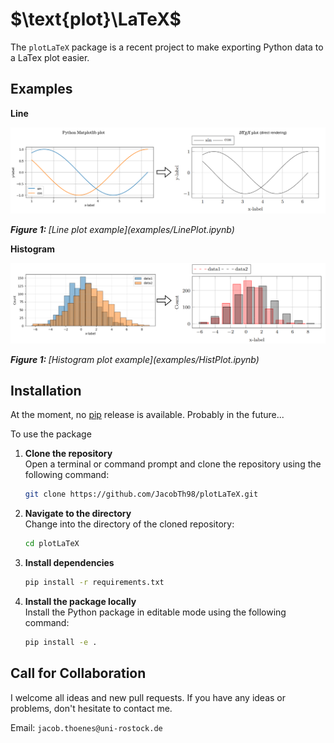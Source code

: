 # $\text{plot}\LaTeX$

The `plotLaTeX` package is a recent project to make exporting Python data to a LaTex plot easier.

## Examples

**Line**

<p align="center">
    <img src="images/example_line_plot.png" alt="Fig1" width="1000px">
</p>
<p>
    <em><b>Figure 1: </b>[Line plot example](examples/LinePlot.ipynb)</em>
</p>

**Histogram**

<p align="center">
    <img src="images/example_hist_plot.png" alt="Fig2" width="1000px">
</p>
<p>
    <em><b>Figure 1: </b>[Histogram plot example](examples/HistPlot.ipynb)</em>
</p>

## Installation

At the moment, no [pip](https://pypi.org/) release is available. Probably in the future...

To use the package

1. **Clone the repository**  
   Open a terminal or command prompt and clone the repository using the following command:
   ```bash
   git clone https://github.com/JacobTh98/plotLaTeX.git

2. **Navigate to the directory**  
   Change into the directory of the cloned repository:
   ```bash
   cd plotLaTeX

3. **Install dependencies**
   ```bash
   pip install -r requirements.txt

4. **Install the package locally**  
   Install the Python package in editable mode using the following command:
   ```bash
   pip install -e .


## Call for Collaboration

I welcome all ideas and new pull requests.
If you have any ideas or problems, don't hesitate to contact me.

Email: `jacob.thoenes@uni-rostock.de`

